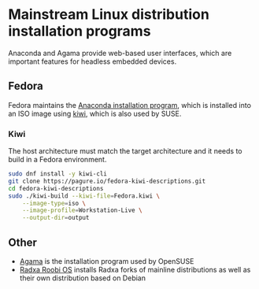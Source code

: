 # Mainstream Linux distribution installation programs

Anaconda and Agama provide web-based user interfaces, which are important
features for headless embedded devices.

## Fedora

Fedora maintains the [Anaconda installation
program](https://docs.fedoraproject.org/en-US/quick-docs/anaconda-introduction/),
which is installed into an ISO image using
[kiwi](https://github.com/OSInside/kiwi), which is also used by SUSE.

### Kiwi

The host architecture must match the target architecture and it needs to build
in a Fedora environment.

```bash
sudo dnf install -y kiwi-cli
git clone https://pagure.io/fedora-kiwi-descriptions.git
cd fedora-kiwi-descriptions
sudo ./kiwi-build --kiwi-file=Fedora.kiwi \
    --image-type=iso \
    --image-profile=Workstation-Live \
    --output-dir=output
```

## Other

- [Agama](https://agama-project.github.io/about) is the installation program
  used by OpenSUSE
- [Radxa Roobi OS](https://docs.radxa.com/en/roobi) installs Radxa forks of
  mainline distributions as well as their own distribution based on Debian
